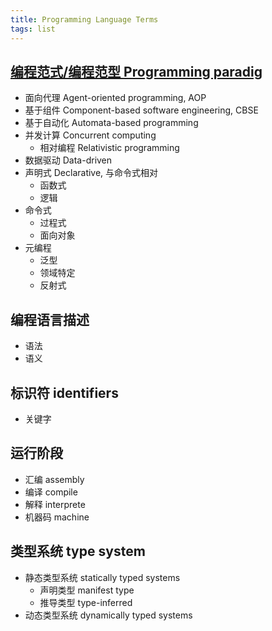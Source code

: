 ```yaml
---
title: Programming Language Terms
tags: list
---
```


##  [编程范式/编程范型 Programming paradig](http://zh.wikipedia.org/wiki/%E7%BC%96%E7%A8%8B%E8%8C%83%E5%9E%8B)
- 面向代理 Agent-oriented programming, AOP
- 基于组件 Component-based software engineering, CBSE
- 基于自动化 Automata-based programming
- 并发计算 Concurrent computing
  - 相对编程 Relativistic programming
- 数据驱动 Data-driven
- 声明式 Declarative, 与命令式相对
  - 函数式
  - 逻辑
- 命令式
  - 过程式
  - 面向对象
- 元编程
  - 泛型
  - 领域特定
  - 反射式

## 编程语言描述

- 语法
- 语义

## 标识符 identifiers

- 关键字

## 运行阶段

- 汇编 assembly
- 编译 compile
- 解释 interprete
- 机器码 machine

## 类型系统 type system

- 静态类型系统 statically typed systems
  - 声明类型 manifest type
  - 推导类型 type-inferred
- 动态类型系统 dynamically typed systems